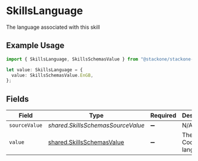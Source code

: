 # SkillsLanguage

The language associated with this skill

## Example Usage

```typescript
import { SkillsLanguage, SkillsSchemasValue } from "@stackone/stackone-client-ts/sdk/models/shared";

let value: SkillsLanguage = {
  value: SkillsSchemasValue.EnGB,
};
```

## Fields

| Field                                                                         | Type                                                                          | Required                                                                      | Description                                                                   | Example                                                                       |
| ----------------------------------------------------------------------------- | ----------------------------------------------------------------------------- | ----------------------------------------------------------------------------- | ----------------------------------------------------------------------------- | ----------------------------------------------------------------------------- |
| `sourceValue`                                                                 | *shared.SkillsSchemasSourceValue*                                             | :heavy_minus_sign:                                                            | N/A                                                                           |                                                                               |
| `value`                                                                       | [shared.SkillsSchemasValue](../../../sdk/models/shared/skillsschemasvalue.md) | :heavy_minus_sign:                                                            | The Locale Code of the language                                               | en_GB                                                                         |
